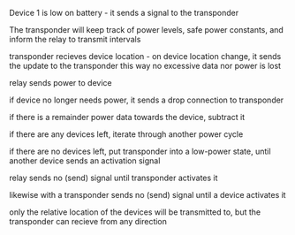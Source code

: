 Device 1 is low on battery - it sends a signal to the transponder

The transponder will keep track of power levels, safe power constants, and inform the relay to transmit intervals

transponder recieves device location - on device location change, it sends the update to the transponder
this way no excessive data nor power is lost

relay sends power to device

if device no longer needs power, it sends a drop connection to transponder

if there is a remainder power data towards the device, subtract it

if there are any devices left, iterate through another power cycle

if there are no devices left, put transponder into a low-power state, until another device sends an activation signal

relay sends no (send) signal until transponder activates it

likewise with a transponder sends no (send) signal until a device activates it

only the relative location of the devices will be transmitted to, but the transponder can recieve from any direction
